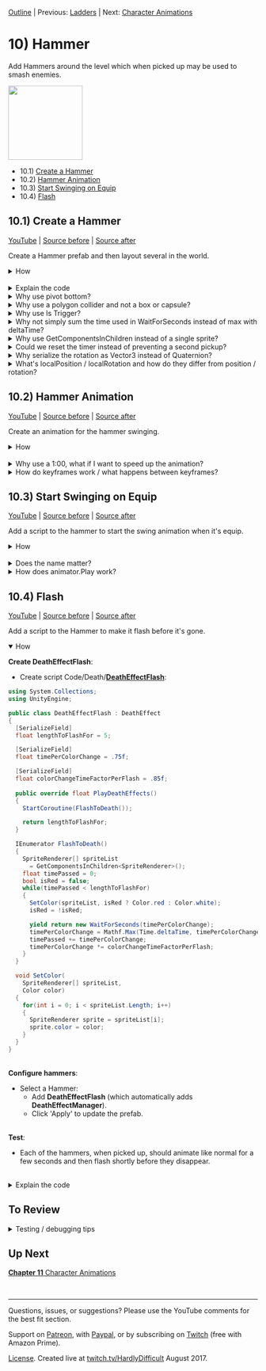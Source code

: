 [Outline](README.md) | Previous: [Ladders](C9.md) | Next: [Character Animations](C11.md)

# 10) Hammer

Add Hammers around the level which when picked up may be used to smash enemies.

<img src=https://i.imgur.com/wwRnPAp.gif width=150px>

 - 10.1) [Create a Hammer](#101-create-a-hammer)
 - 10.2) [Hammer Animation](#102-hammer-animation)
 - 10.3) [Start Swinging on Equip](#10-start-swinging-on-equip)
 - 10.4) [Flash](#104-flash)

## 10.1) Create a Hammer

[YouTube]() | [Source before](https://github.com/hardlydifficult/2DUnityTutorial/archive/9_6_TowardsCenter.zip) | [Source after](https://github.com/hardlydifficult/2DUnityTutorial/archive/10_1_CreateHammer.zip)

Create a Hammer prefab and then layout several in the world.

<details><summary>How</summary>

**Create WeaponHolder**:

 - Create script Code/Weapons/**[WeaponHolder](https://github.com/hardlydifficult/2DUnityTutorial/blob/10_1_CreateHammer/Assets/Code/Weapons/WeaponHolder.cs)**:

```csharp
using UnityEngine;

public class WeaponHolder : MonoBehaviour
{
  public GameObject currentWeapon;
}
```

<br>**Create Weapon**:

 - Create script Code/Weapons/**[Weapon](https://github.com/hardlydifficult/2DUnityTutorial/blob/10_1_CreateHammer/Assets/Code/Weapons/Weapon.cs)**:

```csharp
using UnityEngine;

public class Weapon : MonoBehaviour
{
  Quaternion rotationWhenEquip;

  [SerializeField]
  Vector2 positionWhenEquip = new Vector2(.214f, .17f);

  [SerializeField]
  Vector3 rotationWhenEquipInEuler = new Vector3(0, 0, -90);

  [SerializeField]
  MonoBehaviour[] componentListToEnableOnEquip;

  WeaponHolder currentHolder;

  protected void Awake()
  {
    rotationWhenEquip = Quaternion.Euler(rotationWhenEquipInEuler);
  }

  protected void OnDestroy()
  {
    if(currentHolder != null)
    {
      currentHolder.currentWeapon = null;
    }
  }

  protected void OnTriggerEnter2D(
    Collider2D collision)
  {
    WeaponHolder holder = collision.GetComponent<WeaponHolder>();
    if(holder != null
      && currentHolder == null
      && holder.currentWeapon == null)
    {
      currentHolder = holder;
      currentHolder.currentWeapon = gameObject;

      transform.SetParent(currentHolder.transform);
      transform.localRotation = rotationWhenEquip;
      transform.localPosition = positionWhenEquip;

      for(int i = 0; i < componentListToEnableOnEquip.Length; i++)
      {
        MonoBehaviour component = componentListToEnableOnEquip[i];
        component.enabled = true;
      }
    }
  }
}
```

<br>**Configure entities**:

 - Add **WeaponHolder** to the Character.
 - Select the SpikeBall and HoverGuy prefabs:
   - Add **DeathEffectSpawn**:
     - GameObject to spawn: Explosion

<br>**Create Hammer**:

 - Change the sprite's pivot to Bottom. We are using Art/**Hammer**.
 - Add a Hammer to the scene:
    - Scale to about .2
    - Add a **PolygonCollider2D**:
      - Check Is Trigger.   
    - Add **FadeInThenEnable**.
    - Add **SuicideIn**:
      - Time Till Death: 10
      - Disable the component.
    - Add **KillOnContactWith**:
      - Layers to kill: Enemy
      - Disable the component.
    - Add **Weapon**:
      - Add SuicideIn and KillOnContactWith components to the list 'To Enable On Equip'.
 - Create a prefab.
 - Add several Hammers and lay them out for the level.
 - Create a parent "Hammers" and add each of the Hammers.

<br>**Test**:

 - When the game starts, the hammers should fade in. Touch one to pick it up, and then hit an enemy with it.  The enemy should die with an explosion.  After a few seconds, the hammer should disappear.

<hr></details><br>
<details><summary>Explain the code</summary>

TODO

```csharp
using UnityEngine;

public class WeaponHolder : MonoBehaviour
{
  public GameObject currentWeapon;
}
```

<br>**Weapon**:

```csharp
using UnityEngine;

public class Weapon : MonoBehaviour
{
  [SerializeField]
  Vector2 positionWhenEquip = new Vector2(.214f, .17f);

  [SerializeField]
  Vector3 rotationWhenEquipInEuler = new Vector3(0, 0, -90);

  [SerializeField]
  MonoBehaviour[] componentListToEnableOnEquip;

  WeaponHolder currentHolder;

  protected void OnDestroy()
  {
    if(currentHolder != null)
    {
      currentHolder.currentWeapon = null;
    }
  }

  protected void OnTriggerEnter2D(
    Collider2D collision)
  {
    WeaponHolder holder = collision.GetComponent<WeaponHolder>();
    if(holder != null && currentHolder == null && holder.currentWeapon == null)
    {
      currentHolder = holder;
      currentHolder.currentWeapon = gameObject;

      transform.SetParent(currentHolder.transform);
      transform.localPosition = positionWhenEquip;
      transform.localRotation = Quaternion.Euler(rotationWhenEquipInEuler);

      for(int i = 0; i < componentListToEnableOnEquip.Length; i++)
      {
        MonoBehaviour component = componentListToEnableOnEquip[i];
        component.enabled = true;
      }
    }
  }
}
```

<hr></details>
<details><summary>Why use pivot bottom?</summary>

We will be equipping the hammer on the character and have him swing.  Moving the pivot point to bottom sets it to approximately where the character will grip the hammer.  

When rotating the hammer for a swing, the bottom pivot causes the bottom of the handle to keep its position while the hammer's head swings.  The default middle pivot would create equal motion at the hammer's head and the base of the hammer's handle.

<img src="https://i.imgur.com/UUoyqJ3.gif" width=300px />

<hr></details>
<details><summary>Why use a polygon collider and not a box or capsule?</summary>

You could.  

The hammer's shape does not match either a Box or Capsule collider.  If you were to use one of those, the difference between the collider and the sprite art could be great enough that collisions in the game feel wrong.  e.g., you may miss picking up a hammer you thought you got or not kill an enemy you clearly hit.

The hammer's shape could be approximated well by using 2 box colliders.  A polygon collider does require more processing time, although not a significant difference, so this may be a potential optimization worth the tradeoff sacrificing some precision on collisions.  

<hr></details>
<details><summary>Why use Is Trigger?</summary>

When the character jumps for the hammer to pick it up, we do not want the character to bounce off of it.  The collider used on the hammer when the hammer is a pick up item shouldn't respond to anything expect equipping when the character touches it.  This is best achieved with 'Is Trigger'.

<hr></details>

<details><summary>Why not simply sum the time used in WaitForSeconds instead of max with deltaTime?</summary>

In the following example, we are requesting the coroutine sleep for a period of time:

```csharp
yield return new WaitForSeconds(timePerColorChange);
timePerColorChange = Mathf.Max(Time.deltaTime, timePerColorChange);
```

Unity does not make any guarantee that the amount of time before the coroutine resumes aligns with the wait time requested.  If we request a near zero time to wait, Unity will wait for a single frame -- we want to ensure that the effect progresses by at least that amount of time as well.

Additionally, this simplistic algorithm may drive the variable timePerColorChange to zero.  If that number got small enough, the loop would never terminate.  Ensuring that we progress by at least deltaTime each frame ensures that the loop will end.

Alternatively this method could be rewritten to use Time.timeSinceLevelLoaded.  With that we do not need to sum each iteration but instead can make decisions based off of the current time vs the time the effect began.

<hr></details>
<details><summary>Why use GetComponentsInChildren instead of a single sprite?</summary>

Flexibility.  Some use cases would work with GetComponent or GetComponentInChildren.  We get all the sprites in this GameObject and its children, and then update all so if something is composed of multiple sprites this script just works. 

<hr></details>
<details><summary>Could we reset the timer instead of preventing a second pickup?</summary>

Yes, in fact that would better match how most games would implement this feature.  There are various ways, as always, to achieve this. For example when the character touches a second hammer, you could:

 - Destroy the first and then simply allow the second to play out.  However the animation of the hammer swing may visibly skip.
 - Reset the SuicideIn countdown and Destroy the second hammer.

<hr></details>
<details><summary>Why serialize the rotation as Vector3 instead of Quaternion?</summary>

Quaternions are confusing for people.  This is why the Transform rotation is modified in the Inspector as an Euler.  Unfortunately when you ask Unity to expose a Quaternion in the Inspector it appears as X, Y, Z, W and not the Euler X, Y, Z like they did for the Transform.

You could switch to Quaternion, and it would be slightly more performant that way.  But I recommend using Euler, in case you ever want to modify the rotation used.

<hr></details>
<details><summary>What's localPosition / localRotation and how do they differ from position / rotation?</summary>

When modifying the Transform position - you can do so with either .position or .localPosition.  When the GameObject is a child of another GameObject these methods differ; they do the same thing when the GameObject has no parent.

 - .position: Sets the Transform position so that the GameObject appears at that location after considering the parent's Transform (position, rotation, and scale).
 - .localPosition: Sets the Transform position to the value specified.  If the GameObject has a parent, the parent's Transform will impact the final position you see in the scene.

<hr></details>


## 10.2) Hammer Animation 

[YouTube]() | [Source before](https://github.com/hardlydifficult/2DUnityTutorial/archive/10_1_CreateHammer.zip) | [Source after](https://github.com/hardlydifficult/2DUnityTutorial/archive/10_2_HammerAnimation.zip)

Create an animation for the hammer swinging.

<details><summary>How</summary>

**Create animation**:

 - Open menu Window -> Animation (not the Animator).
 - Select a Hammer.
 - Click create, save as Animations/**HammerSwing**.anim

<img src="https://i.imgur.com/Kokz29S.png" width=300px />

 - Click the red record button.

<img src="https://i.imgur.com/bha8EJC.png" width=150px />

 - Click on 1:00, the white line should move.

<img src=https://i.imgur.com/ZAqfOkU.png width=300px>

 - Modify the rotation, then set it back to 0, creating two keyframes for the default rotation.

<img src=https://i.imgur.com/IuJH7ej.png width=300px>

 - Double click under 1:00 to create another keyframe.

<img src="https://i.imgur.com/ZVNovlp.png" width=300px />

 - Switch the current time position (the white line) to 0:10.
 - Change rotation to (0, 0, -90).
 - Click record to stop recording and close the Animation window.
 - Apply changes to the Hammer prefab.

<img src=https://i.imgur.com/hZpG0eC.png width=300px>

<br>**Test**:

 - All of the hammers should start swinging as soon as they appear.  We will fix that next.

<hr></details><br>
<details><summary>Why use a 1:00, what if I want to speed up the animation?</summary>

Unity offers a few different ways you could speed up an animation.  They are all valid, use what you are comfortable with. 

I prefer to get the sequence and relative timing for animation correct using the Animation timeline, and then using the Animator Controller state to modify the playback speed for that animation.  As animations get more complex, making updates to the animation timeline is more tedious which is why I prefer using the 'speed' field.

<hr></details>
<details><summary>How do keyframes work / what happens between keyframes?</summary>

A keyframe is a datapoint on the timeline.  Between each keyframe, Unity will smoothly transition from the previous keyframe to the next.  If you open the "Curves" tab you can see a graph showing how this transition occurs, and you make make modifications there directly.

<hr></details>


## 10.3) Start Swinging on Equip

[YouTube]() | [Source before](https://github.com/hardlydifficult/2DUnityTutorial/archive/10_2_HammerAnimation.zip) | [Source after](https://github.com/hardlydifficult/2DUnityTutorial/archive/10_3_StartSwinging.zip)

Add a script to the hammer to start the swing animation when it's equip.

<details><summary>How</summary>

**Stop swinging by default**:

 - Select a Hammer.
 - Open menu Window -> Animator (not the Animation).
   - Right click -> Create State -> Empty.  
   - Select the box which appeared and in the Inspector name it "Idle".
   - Right click "Idle" and 'Set as Layer Default State'.

<br>**Create PlayAnimationOnEnable**:

 - Create script Code/Effects/**[PlayAnimationOnEnable](https://github.com/hardlydifficult/2DUnityTutorial/blob/10_3_StartSwinging/Assets/Code/Effects/PlayAnimationOnEnable.cs)**:

```csharp
using UnityEngine;

public class PlayAnimationOnEnable : MonoBehaviour
{
  [SerializeField]
  string animationToPlay;

  Animator animator;

  protected void Awake()
  {
    animator = GetComponentInChildren<Animator>();
  }

  protected void OnEnable()
  {
    animator.Play(animationToPlay);
  }
}
```

<br>**Configure Hammer**:

 - Select a Hammer:
   - Add **PlayAnimationOnEnable**.
     - Animation to play: "HammerSwing"
     - Disable the PlayAnimationOnEnable component.
   - Add the PlayAnimationOnEnable component to the Weapon component's 'To Enable' list.
   - Click 'Apply' to update the prefab


<br>**Test**:

 - The hammers should not move until picked up by the Character.  Then they swing until it disappears a few moments later.

<hr></details><br>
<details><summary>Does the name matter?</summary>

The name of the state serves two purposes:

 - You can reference that state by name from code; for example, to have a script change the current state like we do above.
 - It acts like a comment, making it easier to maintain the animator state machine.

<hr></details>
<details><summary>How does animator.Play work?</summary>

Calling Play on the animator will interrupt the current animation, if there is one, and start playing the one requested.  You pass the name of the Animator State from its Animator Controller, which in turn has a reference to the animation clip to play.  Any parameters defined in the animator state apply, including Speed.

<hr></details>

## 10.4) Flash

[YouTube]() | [Source before](https://github.com/hardlydifficult/2DUnityTutorial/archive/10_3_StartSwinging.zip) | [Source after](https://github.com/hardlydifficult/2DUnityTutorial/archive/10_4_Flash.zip)

Add a script to the Hammer to make it flash before it's gone.

<details open><summary>How</summary>

**Create DeathEffectFlash**:

 - Create script Code/Death/**[DeathEffectFlash](https://github.com/hardlydifficult/2DUnityTutorial/blob/10_4_Flash/Assets/Code/Death/DeathEffectFlash.cs)**:

```csharp
using System.Collections;
using UnityEngine;

public class DeathEffectFlash : DeathEffect
{
  [SerializeField]
  float lengthToFlashFor = 5;

  [SerializeField]
  float timePerColorChange = .75f;

  [SerializeField]
  float colorChangeTimeFactorPerFlash = .85f;
  
  public override float PlayDeathEffects()
  {
    StartCoroutine(FlashToDeath());

    return lengthToFlashFor;
  }

  IEnumerator FlashToDeath()
  {
    SpriteRenderer[] spriteList
      = GetComponentsInChildren<SpriteRenderer>();
    float timePassed = 0;
    bool isRed = false;
    while(timePassed < lengthToFlashFor)
    {
      SetColor(spriteList, isRed ? Color.red : Color.white);
      isRed = !isRed;

      yield return new WaitForSeconds(timePerColorChange);
      timePerColorChange = Mathf.Max(Time.deltaTime, timePerColorChange);
      timePassed += timePerColorChange;
      timePerColorChange *= colorChangeTimeFactorPerFlash;
    }
  }

  void SetColor(
    SpriteRenderer[] spriteList,
    Color color)
  {
    for(int i = 0; i < spriteList.Length; i++)
    {
      SpriteRenderer sprite = spriteList[i];
      sprite.color = color;
    }
  }
}
```

<br>**Configure hammers**:

 - Select a Hammer:
   - Add **DeathEffectFlash** (which automatically adds **DeathEffectManager**).
   - Click 'Apply' to update the prefab.

<br>**Test**:

 - Each of the hammers, when picked up, should animate like normal for a few seconds and then flash shortly before they disappear.

</details><br>
<details><summary>Explain the code</summary>

'using' clauses at the top of a file brings APIs into scope. Used for:

 - System.Collections.IEnumerator
 - UnityEngine.Color
 - UnityEngine.Mathf
 - UnityEngine.SerializeFieldAttribute
 - UnityEngine.SpriteRenderer
 - UnityEngine.WaitForSeconds

```csharp
using System.Collections;
using UnityEngine;
```

We inherit from DeathEffect which is a MonoBehaviour, which allows this script to be added as a component on a GameObject. 

public is optional here. Used for consistency.

```csharp
public class DeathEffectFlash : DeathEffect
{
```

This is a Unity-specific attribute that exposes a field in the Inspector, allowing you to configure it for the object.

```csharp
  [SerializeField]
```

This defines how long the effect lasts for.  You can change the default in the Inspector.

```csharp
  float lengthToFlashFor = 5;
```

This defaults the initial time between color changes.  You can change the default in the Inspector.

```csharp
  [SerializeField]
  float timePerColorChange = .75f;
```

This defines a multiple which is used to reduce the time between flashes.  You can change the default in the Inspector.

```csharp
  [SerializeField]
  float colorChangeTimeFactorPerFlash = .85f;
```

This overrides DeathEffect's method which will be called when this GameObject dies.

```csharp
  public override float PlayDeathEffects()
  {
```

Here we start a coroutine which will play out the effect.  This call returns promptly, Unity will then play back the coroutine over a period of time.

```csharp
    StartCoroutine(FlashToDeath());
```

We then return how long until this effect is expected to be complete.  This tells the DeathEffectManager how long until the GameObject may be destroyed.

```csharp
    return lengthToFlashFor;
  }
```

This is the coroutine to play out the death effect.

```csharp
  IEnumerator FlashToDeath()
  {
```

Here we get a list of all the sprites on this GameObject or its children.

```csharp
    SpriteRenderer[] spriteList
      = GetComponentsInChildren<SpriteRenderer>();
```

Here we track the time passed since the effect started and loop until it has run for the desired length of time.

```csharp
    float timePassed = 0;
    bool isRed = false;
    while(timePassed < lengthToFlashFor)
    {
```

This uses a helper method defined below to change the color of each of the sprites found.  It starts as white, which is the default for sprites.  Then each loop it switches between red and white.

```csharp
      SetColor(spriteList, isRed ? Color.red : Color.white);
      isRed = !isRed;
```

This pauses the coroutine for a period of time before the next color change.

```csharp
      yield return new WaitForSeconds(timePerColorChange);
```

Here we ensure that the delta time is at least one frame.  For example if we requested to wait for 1 ms, Unity would actually wait for 1 frame or about 16 ms.

Then take that time and add it to the total timePassed since the effect started.

```csharp
      timePerColorChange = Mathf.Max(Time.deltaTime, timePerColorChange);
      timePassed += timePerColorChange;
```

This reduces the timePerColorChange, causing the flash to speed up as the effect gets closer to the end.

```csharp
      timePerColorChange *= colorChangeTimeFactorPerFlash;
    }
  }
```

This is a helper method to set the color on a list of sprites.

```csharp
  void SetColor(
    SpriteRenderer[] spriteList,
    Color color)
  {
```

Here we loop ever each sprite in the list.

```csharp
    for(int i = 0; i < spriteList.Length; i++)
    {
      SpriteRenderer sprite = spriteList[i];
```

Assign the color to the sprite.

```csharp
      sprite.color = color;
    }
  }
}
```

</details>

## To Review

<details><summary>Testing / debugging tips</summary>

 - TODO

</details>

## Up Next

[**Chapter 11** Character Animations](C11.md)

<br><hr>

Questions, issues, or suggestions?  Please use the YouTube comments for the best fit section.

Support on [Patreon](https://www.patreon.com/HardlyDifficult), with [Paypal](https://u.muxy.io/tip/HardlyDifficult), or by subscribing on [Twitch](https://www.twitch.tv/HardlyDifficult/subscribe) (free with Amazon Prime).

[License](TODO). Created live at [twitch.tv/HardlyDifficult](https://www.twitch.tv/HardlyDifficult) August 2017.